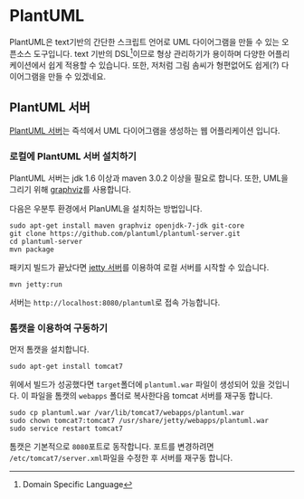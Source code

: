 # PlantUML

PlantUML은 text기반의 간단한 스크립트 언어로 UML 다이어그램을 만들 수 있는 오픈소스 도구입니다. text 기반의 DSL[^DSL]이므로 형상 관리하기가 용이하며 다양한 어플리케이션에서 쉽게 적용할 수 있습니다. 또한, 저처럼 그림 솜씨가 형편없어도 쉽게(?) 다이어그램을 만들 수 있겠네요.

## PlantUML 서버

[PlantUML 서버](https://github.com/plantuml/plantuml-server)는 즉석에서 UML 다이어그램을 생성하는 웹 어플리케이션 입니다.

### 로컬에 PlantUML 서버 설치하기

PlantUML 서버는 jdk 1.6 이상과 maven 3.0.2 이상을 필요로 합니다. 또한, UML을 그리기 위해 [graphviz](http://www.graphviz.org/)를 사용합니다.

다음은 우분투 환경에서 PlanUML을 설치하는 방법입니다.

```shell
sudo apt-get install maven graphviz openjdk-7-jdk git-core  
git clone https://github.com/plantuml/plantuml-server.git
cd plantuml-server
mvn package
```

패키지 빌드가 끝났다면 [jetty 서버](http://www.eclipse.org/jetty/)를 이용하여 로컬 서버를 시작할 수 있습니다.

```
mvn jetty:run
```

서버는 `http://localhost:8080/plantuml`로 접속 가능합니다.

### 톰캣을 이용하여 구동하기

먼저 톰캣을 설치합니다.

```
sudo apt-get install tomcat7
```

위에서 빌드가 성공했다면 `target`폴더에 `plantuml.war` 파일이 생성되어 있을 것입니다. 이 파일을 톰캣의 `webapps` 폴더로 복사한다음 tomcat 서버를 재구동 합니다.

```
sudo cp plantuml.war /var/lib/tomcat7/webapps/plantuml.war
sudo chown tomcat7:tomcat7 /usr/share/jetty/webapps/plantuml.war
sudo service restart tomcat7
```

톰캣은 기본적으로 `8080`포트로 동작합니다. 포트를 변경하려면 `/etc/tomcat7/server.xml`파일을 수정한 후 서버를 재구동 합니다.


[^DSL]: Domain Specific Language